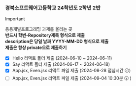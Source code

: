 ### 경북소프트웨어고등학교 24학년도 2학년 2반

> [!important]   
> 응용개발프로그래밍 과제를 올리는 곳 </br>
> **반드시 학번-Repository제목 형식으로 제출** </br>
> **description은 당일 날짜 YYYY-MM-DD 형식으로 제출** </br>
> **제출은 항상 private으로 제출하기**

- [X] Hello 리액트 폴더 제출 (2024-06-10 ~ 2024-06-11)
- [X] Say 리액트 폴더 제출 (2024-06-17 ~ 2024-06-18)
- [X] App.jsx, Even.jsx 리액트 파일 제출 (2024-08-28 점심시간 🕜)
- [ ] App.jsx, Even.jsx 리액트 파일 제출 (2024-09-04 10:30분 🕥 )
